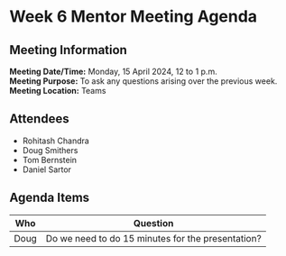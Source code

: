 # Week 6 Mentor Meeting Agenda
## Meeting Information
**Meeting Date/Time:** Monday, 15 April 2024, 12 to 1 p.m.  
**Meeting Purpose:** To ask any questions arising over the previous week.  
**Meeting Location:** Teams  

## Attendees
- Rohitash Chandra
- Doug Smithers
- Tom Bernstein
- Daniel Sartor

## Agenda Items

Who | Question
---- | ----
Doug | Do we need to do 15 minutes for the presentation?